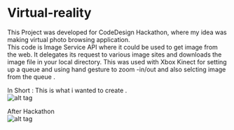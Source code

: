 # Virtual-reality

This Project was developed for CodeDesign Hackathon, where my idea was making virtual photo browsing application.<br> 
This code is Image Service API where it could be used to get image from the web. It delegates its request to various image sites and downloads the image file in your local directory.
This was used with Xbox Kinect for setting up a queue and using hand gesture to zoom -in/out and also selcting image from the queue .

In Short : This is what i wanted to create .<br>
![alt tag](http://timothyadam.com/wordpress/wp-content/uploads/2007/07/minority_report_interface2.png)

After Hackathon <br>
![alt tag](https://pbs.twimg.com/media/CSuAYkMUkAABBaf.jpg:large)
